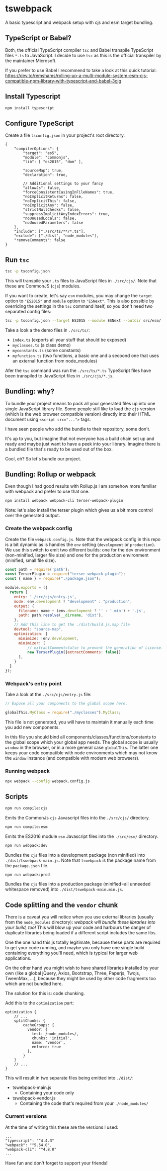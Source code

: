# tswebpack
A basic typescript and webpack setup with cjs and esm target bundling.

## TypeScript or Babel?
Both, the official TypeScript compiler `tsc` and Babel transpile TypeScript files `*.ts` to JavaScript. I decide
to use `tsc` as this is the official transpiler by the maintainer Microsoft.

If you prefer to use Babel I recommend to take a look at this quick tutorial:
https://dev.to/remshams/rolling-up-a-multi-module-system-esm-cjs-compatible-npm-library-with-typescript-and-babel-3gjg


## Install Typescript
```bash
npm install typescript
```

## Configure TypeScript
Create a file `tsconfig.json` in your project's root directory.
```json5
{
    "compilerOptions": {
        "target": "es5",
        "module": "commonjs",
		"lib": [ "es2015", "dom" ],
		
		"sourceMap": true,
		"declaration": true,

        // Additional settings to your fancy
		"allowJs": false,
		"forceConsistentCasingInFileNames": true,
		"noImplicitReturns": false,
		"noImplicitThis": false,
		"noImplicitAny": false,
		"strictNullChecks": false,
		"suppressImplicitAnyIndexErrors": true,
		"noUnusedLocals": false,
		"noUnusedParameters": false
    },
    "include": ["./src/ts/**/*.ts"],
    "exclude": ["./dist", "node_modules"],
    "removeComments": false
}
```

## Run `tsc`
```bash
tsc -p tsconfig.json
```

This will transpile your `.ts` files to JavaScript files in `./src/cjs/`. Note that these are CommonJS (`cjs`) modules.

If you want to create, let's say `esm` modules, you may change the `target` option to `"ES2015"` and `module` option
to `"ESNext"`. This is also possible by overriding the settings in the `tsc` command itself, so you don't need two 
separated config files:
```bash
tsc -p tsconfig.json --target ES2015 --module ESNext --outdir src/esm/ --moduleResolution node
```

Take a look a the demo files in `./src/ts/`:
* `index.ts` (exports all your stuff that should be exposed)
* `myclasses.ts` (a class demo)
* `myconstants.ts` (some constants)
* `myfunction.ts` (two functions, a basic one and a secoond one that uses an external function from node_modules)

Afer the `tsc` command was run the `./src/ts/*.ts` TypeScript files have been transpiled to JavaScript files
in `./src/cjs/*.js`.


## Bundling: why?
To bundle your project means to pack all your generated files up into one single JavaScript library file.
Some people still like to load the `cjs` version (which is the web browser compatible version) directly
into their HTML document using `<script src="...">` tags.

I have seen people who add the bundle to their repository, some don't.

It's up to you, but imagine that not everyone has a build chain set up and ready and maybe just want
to have a peek into your library. Imagine there is a bundled file that's ready to be used out of the box.

Cool, eh? So let's bundle our project.


## Bundling: Rollup or webpack
Even though I had good results with Rollup.js I am somehow more familiar with webpack and prefer
to use that one.

```bash
npm install webpack webpack-cli terser-webpack-plugin
```
Note: let's also install the terser plugin which gives us a bit more control over the generated output.


### Create the webpack config
Create the file `webpack.config.js`. Note that the webpack config in this repo is a bit dynamic
as is handles the `env` setting (`development` or `production`). We use this switch
to emit two different builds: one for the dev environment (non-minified, larger file size) and 
one for the production environment (minified, small file size).

```js
const path = require('path');
const TerserPlugin = require("terser-webpack-plugin");
const { name } = require("./package.json");

module.exports = ({
  return {
    entry: './src/cjs/entry.js',
    mode: env.development ? "development" : "production",
    output: {
      filename: name + (env.development ? '' : '.min') + '.js',
      path: path.resolve(__dirname, 'dist'),
    },
    // Add this line to get the ./dist/build.js.map file
    devtool: "source-map",
    optimization: {
      minimize: !env.development,
      minimizer: [
          // extractComment=false to prevent the generation of License.txt
          new TerserPlugin({extractComments: false})
      ],
    }
  }
});
```

### Webpack's entry point
Take a look at the `./src/cjs/entry.js` file:
```js
// Expose all your components to the global scope here.

globalThis.MyClass = require("./myclasses").MyClass;
```
This file is not generated, you will have to maintain it manually each time you add new components.

In this file you should bind all components/classes/functions/constants to the global scope which 
your global app needs. The global scope is usually `window` in the browser, or in a more general 
case `globalThis`. The latter one keeps your code compatible with node environments which may not 
know the `window` instance (and compatible with modern web browsers).



### Running webpack
```bash 
npx webpack --config webpack.config.js
```


## Scripts
```bash
npm run compile:cjs
```
Emits the CommonJs `cjs` Javascript files into the `./src/cjs/` directory.

```bash
npm run compile:esm
```
Emits the ES2016 module `esm` Javascript files into the `./src/esm/` directory.

```bash
npm run webpack:dev
```
Bundles the `cjs` files into a development package (non minified) into `./dist/tswebpack-main.js`. Note that
`tswebpack` is the package name from the `package.json` file.

```bash
npm run webpack:prod
```
Bundles the `cjs` files into a production package (minified=all unneeded whitespace removed) into 
`./dist/tswebpack-main.min.js`.


## Code splitting and the `vendor` chunk
There is a caveat you will notice when you use external libraries (usually from the `node_modules`
directory): *webpack will bundle these libraries into your build, too!* This will blow
up your code and harbours the danger of duplicate libraries being loaded if a different
script includes the same libs.

One the one hand this js totally legitimate, because these parts are required to get your code
running, and maybe you only have one single build containing everything you'll need, which
is typical for larger web applications.

On the other hand you might wish to have shared libraries installed by your own (like a global jQuery, 
Axios, Bootstrap, Three, Paperjs, Twojs, TweenMax, ...), because they might be used by other code fragments 
too which are not bundled here.

The solution for this is: code chunking.

Add this to the `optimization` part:
```json5
optimization {
    // ...
    splitChunks: {
        cacheGroups: {
          vendor: {
            test: /node_modules/,
            chunks: 'initial',
            name: 'vendor',
            enforce: true
          },
        }
    } 
    // ...
}
```

This will result in two separate files being emitted into `./dist/`:
* tswebpack-main.js
    * Containing your code only
* tswebpack-vendor.js
    * Containing the code that's required from your `./node_modules/`


### Current versions
At the time of writing this these are the versions I used:
```
...
"typescript": "^4.4.3"
"webpack": "^5.54.0",
"webpack-cli": "^4.8.0"
...
```


Have fun and don't forget to support your friends!
